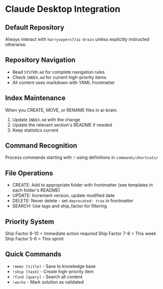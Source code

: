 # Claude Desktop Integration

## Default Repository
Always interact with `harrysayers7/ai-brain` unless explicitly instructed otherwise.

## Repository Navigation
- Read `SYSTEM.md` for complete navigation rules
- Check `INDEX.md` for current high-priority items
- All content uses markdown with YAML frontmatter

## Index Maintenance
When you CREATE, MOVE, or RENAME files in ai-brain:
1. Update `INDEX.md` with the change
2. Update the relevant section's README if needed
3. Keep statistics current

## Command Recognition
Process commands starting with `!` using definitions in `commands/shortcuts/`

## File Operations
- CREATE: Add to appropriate folder with frontmatter (see templates in each folder's README)
- UPDATE: Increment version, update modified date
- DELETE: Never delete - set `deprecated: true` in frontmatter
- SEARCH: Use tags and ship_factor for filtering

## Priority System
Ship Factor 9-10 = Immediate action required
Ship Factor 7-8 = This week
Ship Factor 5-6 = This sprint

## Quick Commands
- `!memz [title]` - Save to knowledge base
- `!ship [task]` - Create high-priority item
- `!find [query]` - Search all content
- `!works` - Mark solution as validated